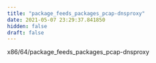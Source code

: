 ```yaml
---
title: "package_feeds_packages_pcap-dnsproxy"
date: 2021-05-07 23:29:37.841850
hidden: false
draft: false
---
```


x86/64/package_feeds_packages_pcap-dnsproxy

